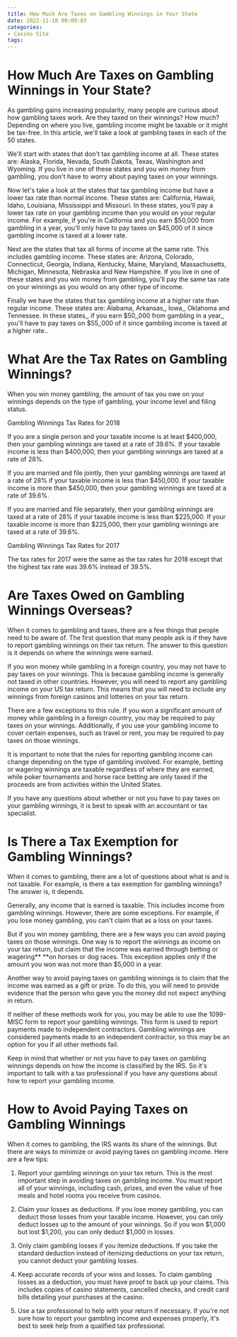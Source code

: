 ```yaml
---
title: How Much Are Taxes on Gambling Winnings in Your State
date: 2022-11-10 00:09:03
categories:
- Casino Site
tags:
---
```



#  How Much Are Taxes on Gambling Winnings in Your State?
As gambling gains increasing popularity, many people are curious about how gambling taxes work. Are they taxed on their winnings? How much? Depending on where you live, gambling income might be taxable or it might be tax-free. In this article, we'll take a look at gambling taxes in each of the 50 states.

We'll start with states that don't tax gambling income at all. These states are: Alaska, Florida, Nevada, South Dakota, Texas, Washington and Wyoming. If you live in one of these states and you win money from gambling, you don't have to worry about paying taxes on your winnings.

Now let's take a look at the states that tax gambling income but have a lower tax rate than normal income. These states are: California, Hawaii, Idaho, Louisiana, Mississippi and Missouri. In these states, you'll pay a lower tax rate on your gambling income than you would on your regular income. For example, if you're in California and you earn $50,000 from gambling in a year, you'll only have to pay taxes on $45,000 of it since gambling income is taxed at a lower rate.

Next are the states that tax all forms of income at the same rate. This includes gambling income. These states are: Arizona, Colorado, Connecticut, Georgia, Indiana, Kentucky, Maine, Maryland, Massachusetts, Michigan, Minnesota, Nebraska and New Hampshire. If you live in one of these states and you win money from gambling, you'll pay the same tax rate on your winnings as you would on any other type of income.

Finally we have the states that tax gambling income at a higher rate than regular income. These states are: Alabama, Arkansas,, Iowa,, Oklahoma and Tennessee. In these states,, if you earn $50,,000 from gambling in a year,, you'll have to pay taxes on $55,,000 of it since gambling income is taxed at a higher rate..

#  What Are the Tax Rates on Gambling Winnings?

When you win money gambling, the amount of tax you owe on your winnings depends on the type of gambling, your income level and filing status.

Gambling Winnings Tax Rates for 2018

If you are a single person and your taxable income is at least $400,000, then your gambling winnings are taxed at a rate of 39.6%. If your taxable income is less than $400,000, then your gambling winnings are taxed at a rate of 28%.

If you are married and file jointly, then your gambling winnings are taxed at a rate of 28% if your taxable income is less than $450,000. If your taxable income is more than $450,000, then your gambling winnings are taxed at a rate of 39.6%.

If you are married and file separately, then your gambling winnings are taxed at a rate of 28% if your taxable income is less than $225,000. If your taxable income is more than $225,000, then your gambling winnings are taxed at a rate of 39.6%.

Gambling Winnings Tax Rates for 2017

The tax rates for 2017 were the same as the tax rates for 2018 except that the highest tax rate was 39.6% instead of 39.5%.

#  Are Taxes Owed on Gambling Winnings Overseas?

When it comes to gambling and taxes, there are a few things that people need to be aware of. The first question that many people ask is if they have to report gambling winnings on their tax return. The answer to this question is it depends on where the winnings were earned.

If you won money while gambling in a foreign country, you may not have to pay taxes on your winnings. This is because gambling income is generally not taxed in other countries. However, you will need to report any gambling income on your US tax return. This means that you will need to include any winnings from foreign casinos and lotteries on your tax return.

There are a few exceptions to this rule. If you won a significant amount of money while gambling in a foreign country, you may be required to pay taxes on your winnings. Additionally, if you use your gambling income to cover certain expenses, such as travel or rent, you may be required to pay taxes on those winnings.

It is important to note that the rules for reporting gambling income can change depending on the type of gambling involved. For example, betting or wagering winnings are taxable regardless of where they are earned, while poker tournaments and horse race betting are only taxed if the proceeds are from activities within the United States.

If you have any questions about whether or not you have to pay taxes on your gambling winnings, it is best to speak with an accountant or tax specialist.

#  Is There a Tax Exemption for Gambling Winnings?

When it comes to gambling, there are a lot of questions about what is and is not taxable. For example, is there a tax exemption for gambling winnings? The answer is, it depends.

Generally, any income that is earned is taxable. This includes income from gambling winnings. However, there are some exceptions. For example, if you lose money gambling, you can't claim that as a loss on your taxes.

But if you win money gambling, there are a few ways you can avoid paying taxes on those winnings. One way is to report the winnings as income on your tax return, but claim that the income was earned through betting or wagering** **on horses or dog races. This exception applies only if the amount you won was not more than $5,000 in a year.

Another way to avoid paying taxes on gambling winnings is to claim that the income was earned as a gift or prize. To do this, you will need to provide evidence that the person who gave you the money did not expect anything in return.

If neither of these methods work for you, you may be able to use the 1099-MISC form to report your gambling winnings. This form is used to report payments made to independent contractors. Gambling winnings are considered payments made to an independent contractor, so this may be an option for you if all other methods fail.

Keep in mind that whether or not you have to pay taxes on gambling winnings depends on how the income is classified by the IRS. So it's important to talk with a tax professional if you have any questions about how to report your gambling income.

#  How to Avoid Paying Taxes on Gambling Winnings

When it comes to gambling, the IRS wants its share of the winnings. But there are ways to minimize or avoid paying taxes on gambling income. Here are a few tips:

1. Report your gambling winnings on your tax return. This is the most important step in avoiding taxes on gambling income. You must report all of your winnings, including cash, prizes, and even the value of free meals and hotel rooms you receive from casinos.

2. Claim your losses as deductions. If you lose money gambling, you can deduct those losses from your taxable income. However, you can only deduct losses up to the amount of your winnings. So if you won $1,000 but lost $1,200, you can only deduct $1,000 in losses.

3. Only claim gambling losses if you itemize deductions. If you take the standard deduction instead of itemizing deductions on your tax return, you cannot deduct your gambling losses.

4. Keep accurate records of your wins and losses. To claim gambling losses as a deduction, you must have proof to back up your claims. This includes copies of casino statements, cancelled checks, and credit card bills detailing your purchases at the casino.

5. Use a tax professional to help with your return if necessary. If you're not sure how to report your gambling income and expenses properly, it's best to seek help from a qualified tax professional.